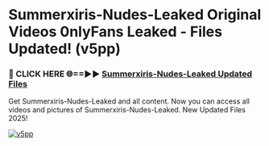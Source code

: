 # Summerxiris-Nudes-Leaked Original Videos 0nlyFans Leaked - Files Updated! (v5pp)

<h3>🔴 CLICK HERE 🌐==►► <a href="https://tinyurl.com/4mcuefdz" rel="nofollow">Summerxiris-Nudes-Leaked Updated Files</a></h3>

Get Summerxiris-Nudes-Leaked and all content. Now you can access all videos and pictures of Summerxiris-Nudes-Leaked. New Updated Files 2025!

[![v5pp](https://i.imgur.com/StAQSOY.gif)](https://tinyurl.com/4mcuefdz)
